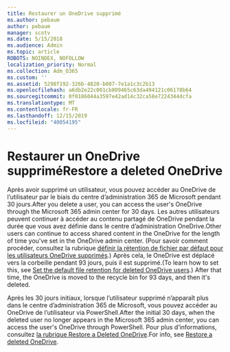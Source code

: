 ```yaml
---
title: Restaurer un OneDrive supprimé
ms.author: pebaum
author: pebaum
manager: scotv
ms.date: 5/15/2018
ms.audience: Admin
ms.topic: article
ROBOTS: NOINDEX, NOFOLLOW
localization_priority: Normal
ms.collection: Adm_O365
ms.custom: ''
ms.assetid: 5298f192-326b-4820-b007-7e1a1c3c2b13
ms.openlocfilehash: a6db2e22c001cb809465c63da494121c06178b64
ms.sourcegitcommit: 0f0186044a3597e42ad14c32ca58e7224344dcfa
ms.translationtype: MT
ms.contentlocale: fr-FR
ms.lasthandoff: 12/15/2019
ms.locfileid: "40054195"
---
```

# <a name="restore-a-deleted-onedrive"></a><span data-ttu-id="10551-102">Restaurer un OneDrive supprimé</span><span class="sxs-lookup"><span data-stu-id="10551-102">Restore a deleted OneDrive</span></span>

<span data-ttu-id="10551-103">Après avoir supprimé un utilisateur, vous pouvez accéder au OneDrive de l’utilisateur par le biais du centre d’administration 365 de Microsoft pendant 30 jours.</span><span class="sxs-lookup"><span data-stu-id="10551-103">After you delete a user, you can access the user's OneDrive through the Microsoft 365 admin center for 30 days.</span></span> <span data-ttu-id="10551-104">Les autres utilisateurs peuvent continuer à accéder au contenu partagé de OneDrive pendant la durée que vous avez définie dans le centre d’administration OneDrive.</span><span class="sxs-lookup"><span data-stu-id="10551-104">Other users can continue to access shared content in the OneDrive for the length of time you've set in the OneDrive admin center.</span></span> <span data-ttu-id="10551-105">(Pour savoir comment procéder, consultez la rubrique [définir la rétention de fichier par défaut pour les utilisateurs OneDrive supprimés](https://go.microsoft.com/fwlink/?linkid=874267).) Après cela, le OneDrive est déplacé vers la corbeille pendant 93 jours, puis il est supprimé.</span><span class="sxs-lookup"><span data-stu-id="10551-105">(To learn how to set this, see [Set the default file retention for deleted OneDrive users](https://go.microsoft.com/fwlink/?linkid=874267).) After that time, the OneDrive is moved to the recycle bin for 93 days, and then it's deleted.</span></span>
  
<span data-ttu-id="10551-106">Après les 30 jours initiaux, lorsque l’utilisateur supprimé n’apparaît plus dans le centre d’administration 365 de Microsoft, vous pouvez accéder au OneDrive de l’utilisateur via PowerShell.</span><span class="sxs-lookup"><span data-stu-id="10551-106">After the initial 30 days, when the deleted user no longer appears in the Microsoft 365 admin center, you can access the user's OneDrive through PowerShell.</span></span> <span data-ttu-id="10551-107">Pour plus d’informations, consultez [la rubrique Restore a Deleted OneDrive](https://go.microsoft.com/fwlink/?linkid=874269).</span><span class="sxs-lookup"><span data-stu-id="10551-107">For info, see [Restore a deleted OneDrive](https://go.microsoft.com/fwlink/?linkid=874269).</span></span>
  

